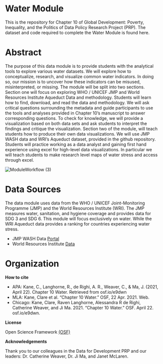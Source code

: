 # Water Module
This is the repository for Chapter 10 of Global Development: Poverty, Inequality, and the Politics of Data Policy Research Project (PRP). The dataset and code required to complete the Water Module is found here.

# Abstract
The purpose of this data module is to provide students with the analytical tools to explore various water datasets. We will explore how to conceptualize, research, and visualize common water indicators. In doing so, our mission is to uncover how these indicators can be misused, misinterpreted, or missing.  The module will be split into two sections. Section one will focus on exploring WHO / UNICEF JMP and World Resources Institute Aqueduct Data and methodology. Students will learn how to find, download, and read the data and methodology. We will ask critical questions surrounding the metadata and guide participants to use the tools and analyses provided in Chapter 10’s manuscript to answer corresponding questions. To check for knowledge, we will provide a visualization based on both data sets and ask students to interpret the findings and critique the visualization. Section two of the module, will teach students how to produce their own data visualizations. We will use JMP WASH data and WRI’s Aqueduct dataset, provided in the github repository. Students will practice working as a data analyst and gaining first hand experience using excel for high-level data visualizations. In particular we will teach students to make research level maps of water stress and access through excel.

![ModuleWorkflow (3)](https://user-images.githubusercontent.com/60409478/117586216-5af17780-b0dc-11eb-9460-5ca74f740f72.jpg)

# Data Sources
The data module uses data from the WHO / UNICEF Joint-Monitoring Programme (JMP) and the World Resources Institute (WRI). The JMP measures water, sanitation, and hygiene coverage and provides data for SDG 3 and SDG 6. This module will focus exclusively on water. While the WRI Aqueduct data provides a ranking for countries experiencing water stress.

* JMP WASH Data [Portal](https://washdata.org/data/household#!/)
* World Resources Institute [Data](https://www.wri.org/data)
 

# Organization



**How to cite**
* APA: Kane, C., Langhorne, R., de Righi, A. R., Weaver, C., & Ma, J. (2021, April 22). Chapter 10 Water. Retrieved from osf.io/e9dwn
* MLA: Kane, Clare et al. “Chapter 10 Water.” OSF, 22 Apr. 2021. Web.
* Chicago: Kane, Clare, Raven Langhorne, Alessandra R de Righi, Catherine Weaver, and Ji Ma. 2021. “Chapter 10 Water.” OSF. April 22. osf.io/e9dwn.

**License**

Open Science Framework [(OSF)](https://osf.io/e9dwn/?view_only=9a1cead8762540c787a33d1e1667cf5d)

**Acknowledgements**

Thank you to our colleagues in the Data for Development PRP and our leaders: Dr. Catherine Weaver, Dr. Ji Ma, and Janet McLaren.
